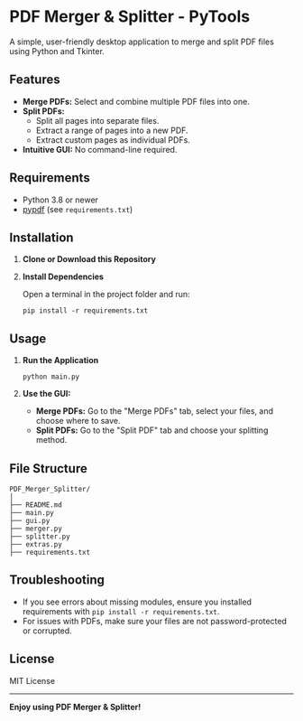 # PDF Merger & Splitter - PyTools

A simple, user-friendly desktop application to merge and split PDF files using Python and Tkinter.

## Features

- **Merge PDFs:** Select and combine multiple PDF files into one.
- **Split PDFs:** 
  - Split all pages into separate files.
  - Extract a range of pages into a new PDF.
  - Extract custom pages as individual PDFs.
- **Intuitive GUI:** No command-line required.

## Requirements

- Python 3.8 or newer
- [pypdf](https://pypdf.readthedocs.io/en/latest/) (see `requirements.txt`)

## Installation

1. **Clone or Download this Repository**

2. **Install Dependencies**

   Open a terminal in the project folder and run:
   ```
   pip install -r requirements.txt
   ```

## Usage

1. **Run the Application**

   ```
   python main.py
   ```

2. **Use the GUI:**
   - **Merge PDFs:** Go to the "Merge PDFs" tab, select your files, and choose where to save.
   - **Split PDFs:** Go to the "Split PDF" tab and choose your splitting method.

## File Structure

```
PDF_Merger_Splitter/
│
├── README.md
├── main.py
├── gui.py
├── merger.py
├── splitter.py
├── extras.py
├── requirements.txt
```

## Troubleshooting

- If you see errors about missing modules, ensure you installed requirements with `pip install -r requirements.txt`.
- For issues with PDFs, make sure your files are not password-protected or corrupted.

## License

MIT License

---

**Enjoy using PDF Merger & Splitter!**
